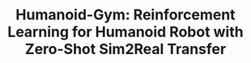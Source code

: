 ---
layout: default
title: 'Humanoid-Gym: Reinforcement Learning for Humanoid Robot with Zero-Shot Sim2Real Transfer'
authors:
info: 'Description:
    <ul>
        <li>Humanoid-Gym is an easy-to-use reinforcement learning (RL) framework based on Nvidia Isaac Gym, designed to train locomotion skills for humanoid robots, emphasizing zero-shot transfer from simulation to the real-world environment.</li>
        <li>Humanoid-Gym also integrates a sim-to-sim framework from Isaac Gym to Mujoco that allows users to verify the trained policies in different physical simulations to ensure the robustness and generalization of the policies.</li>
    </ul>'
year: 2024.03
pdf: ''
code: https://github.com/roboterax/humanoid-gym
project_page: https://sites.google.com/view/humanoid-gym/
# youtube: https://www.youtube.com/watch?v=2YLWKlmyn7Y
official_link: ''
---